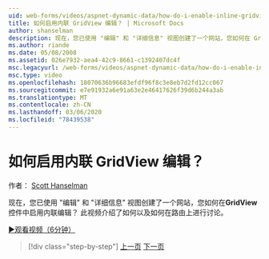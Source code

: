 ```yaml
---
uid: web-forms/videos/aspnet-dynamic-data/how-do-i-enable-inline-gridview-editing
title: 如何启用内联 GridView 编辑？ | Microsoft Docs
author: shanselman
description: 现在，您已使用 "编辑" 和 "详细信息" 视图创建了一个网站，您如何在 GridView 控件中启用内联编辑？ 此视频介绍了以及 touc
ms.author: riande
ms.date: 05/08/2008
ms.assetid: 026e7932-aea4-42c9-8661-c1392407dc4f
msc.legacyurl: /web-forms/videos/aspnet-dynamic-data/how-do-i-enable-inline-gridview-editing
msc.type: video
ms.openlocfilehash: 18070636b96683efdf96f8c3e8eb7d2fd12cc067
ms.sourcegitcommit: e7e91932a6e91a63e2e46417626f39d6b244a3ab
ms.translationtype: MT
ms.contentlocale: zh-CN
ms.lasthandoff: 03/06/2020
ms.locfileid: "78439538"
---
```

# <a name="how-do-i-enable-inline-gridview-editing"></a>如何启用内联 GridView 编辑？

作者： [Scott Hanselman](https://github.com/shanselman)

现在，您已使用 "编辑" 和 "详细信息" 视图创建了一个网站，您如何在**GridView**控件中启用内联编辑？ 此视频介绍了如何以及如何在路由上进行讨论。

[&#9654;观看视频（6分钟）](https://channel9.msdn.com/Blogs/ASP-NET-Site-Videos/how-do-i-enable-inline-gridview-editing)

> [!div class="step-by-step"]
> [上一页](your-first-scaffold-and-what-is-dynamic-data.md)
> [下一页](how-do-i-change-how-my-fields-render.md)
